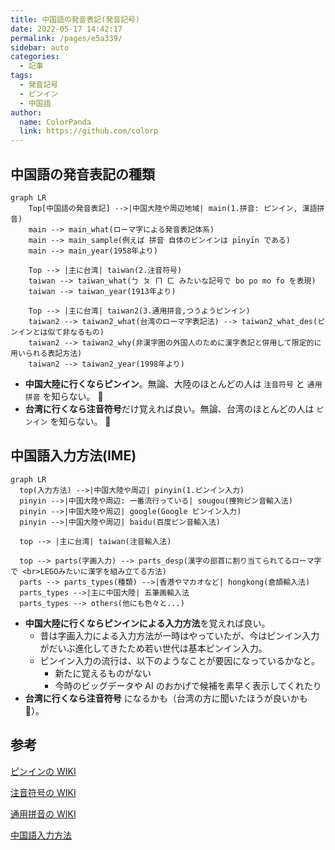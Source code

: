 ```yaml
---
title: 中国語の発音表記(発音記号)
date: 2022-05-17 14:42:17
permalink: /pages/e5a339/
sidebar: auto
categories:
  - 記事
tags:
  - 発音記号
  - ピンイン
  - 中国語
author:
  name: ColorPanda
  link: https://github.com/colorp
---
```


## 中国語の発音表記の種類

```mermaid
graph LR
    Top[中国語の発音表記] -->|中国大陸や周辺地域| main(1.拼音: ピンイン, 漢語拼音)
    main --> main_what(ローマ字による発音表記体系)
    main --> main_sample(例えば 拼音 自体のピンインは pīnyīn である)
    main --> main_year(1958年より)

    Top --> |主に台湾| taiwan(2.注音符号)
    taiwan --> taiwan_what(ㄅ ㄆ ㄇ ㄈ みたいな記号で bo po mo fo を表現)
    taiwan --> taiwan_year(1913年より)

    Top --> |主に台湾| taiwan2(3.通用拼音,つうようピンイン)
    taiwan2 --> taiwan2_what(台湾のローマ字表記法) --> taiwan2_what_des(ピンインとは似て非なるもの)
    taiwan2 --> taiwan2_why(非漢字圏の外国人のために漢字表記と併用して限定的に用いられる表記方法)
    taiwan2 --> taiwan2_year(1998年より)

```

<Badge text="結論" vertical="middle" />

- **中国大陸に行くならピンイン**。無論、大陸のほとんどの人は `注音符号` と `通用拼音` を知らない。 🥲
- **台湾に行くなら注音符号**だけ覚えれば良い。無論、台湾のほとんどの人は `ピンイン` を知らない。 🥲

## 中国語入力方法(IME)

```mermaid
graph LR
  top(入力方法) -->|中国大陸や周辺| pinyin(1.ピンイン入力)
  pinyin -->|中国大陸や周辺: 一番流行っている| sougou(捜狗ピン音輸入法)
  pinyin -->|中国大陸や周辺| google(Google ピンイン入力)
  pinyin -->|中国大陸や周辺| baidu(百度ピン音輸入法)

  top --> |主に台湾| taiwan(注音輸入法)

  top --> parts(字画入力) --> parts_desp(漢字の部首に割り当てられてるローマ字で <br>LEGOみたいに漢字を組み立てる方法)
  parts --> parts_types(種類) -->|香港やマカオなど| hongkong(倉頡輸入法)
  parts_types -->|主に中国大陸| 五筆画輸入法
  parts_types --> others(他にも色々と...)

```

<Badge text="結論" vertical="middle" />

- **中国大陸に行くならピンインによる入力方法**を覚えれば良い。
  - 昔は字画入力による入力方法が一時はやっていたが、今はピンイン入力がだいぶ進化してきたため若い世代は基本ピンイン入力。
  - ピンイン入力の流行は、以下のようなことが要因になっているかなと。
    - 新たに覚えるものがない
    - 今時のビッグデータや AI のおかげで候補を素早く表示してくれたり
- **台湾に行くなら注音符号** になるかも（台湾の方に聞いたほうが良いかも 🥲）。

## 参考

[ピンインの WIKI](https://ja.wikipedia.org/wiki/拼音)

[注音符号の WIKI](https://ja.wikipedia.org/wiki/注音符号)

[通用拼音の WIKI](https://ja.wikipedia.org/wiki/通用拼音)

[中国語入力方法](https://www.wikiwand.com/ja/中国語入力方法#/google_vignette)
